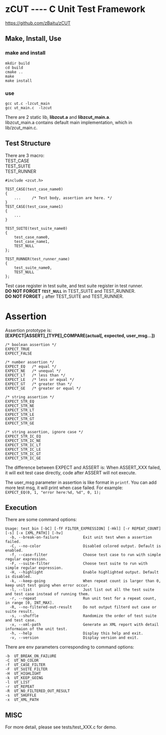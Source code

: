 zCUT ---- C Unit Test Framework
===============================

https://github.com/zBaitu/zCUT


Make, Install, Use
------------------

### make and install
```
mkdir build
cd build
cmake ..
make
make install
```

### use
```
gcc ut.c -lzcut_main
gcc ut_main.c  -lzcut
```
There are 2 static lib, **libzcut.a** and **libzcut_main.a**.  
libzcut_main.a contains default main implementation, which in lib/zcut_main.c.


## Test Structure
There are 3 macro:  
TEST_CASE  
TEST_SUITE  
TEST_RUNNER  
```
#include <zcut.h>

TEST_CASE(test_case_name0)
{
    ...     /* Test body, assertion are here. */
}
TEST_CASE(test_case_name1)
{
    ...
}

TEST_SUITE(test_suite_name0)
{
    test_case_name0,
    test_case_name1,
    TEST_NULL
};

TEST_RUNNER(test_runner_name)
{
    test_suite_name0,
    TEST_NULL
};
```
Test case register in test suite, and test suite register in test runner.  
**DO NOT FORGET `TEST_NULL`** in TEST_SUITE and TEST_RUNNER.  
**DO NOT FORGET `;`** after TEST_SUITE and TEST_RUNNER.


# Assertion
Assertion prototype is:  
**[EXPECT|ASSERT]\_[TYPE]\_COMPARE(actual[, expected, user_msg...])**
```
/* boolean assertion */
EXPECT_TRUE
EXPECT_FALSE

/* number assertion */
EXPECT_EQ   /* equal */
EXPECT_NE   /* unequal */
EXPECT_LT   /* less than */
EXPECT_LE   /* less or equal */
EXPECT_GT   /* greater than */
EXPECT_GE   /* greater or equal */

/* string assertion */
EXPECT_STR_EQ
EXPECT_STR_NE
EXPECT_STR_LT
EXPECT_STR_LE
EXPECT_STR_GT
EXPECT_STR_GE

/* string assertion, ignore case */
EXPECT_STR_IC_EQ
EXPECT_STR_IC_NE
EXPECT_STR_IC_LT
EXPECT_STR_IC_LE
EXPECT_STR_IC_GT
EXPECT_STR_IC_GE
```
The difference between EXPECT and ASSERT is: When ASSERT_XXX failed, it will exit test case directly,
code after ASSERT will not execute.

The user_msg parameter in assertion is like format in `printf`.
You can add more test msg, it will print when case failed. For example:  
`EXPECT_EQ(0, 1, "error here:%d, %d", 0, 1);`


## Execution
There are some command options:
```
Usage: test_bin [-bC] [-fF FILTER_EXPRESSION] [-Hkl] [-r REPEAT_COUNT] [-s] [-x [XML_PATH]] [-hv]
  -b, --break-on-failure           Exit unit test when a assertion failed.
  -C, --no-color                   Disabled colored output. Default is enabled.
  -f, --case-filter                Choose test case to run with simple regular expression.
  -F, --suite-filter               Choose test suite to run with simple regular expression.
  -H, --highlight                  Enable highlighted output. Default is disabled.
  -k, --keep-going                 When repeat count is larger than 0, keep unit test going when error occur.
  -l, --list                       Just list out all the test suite and test case instead of running them.
  -r, --repeat                     Run unit test for a repeat count, in range [0, INT_MAX].
  -R, --no-filtered-out-result     Do not output filterd out case or suite result.
  -s, --shuffle                    Randomize the order of test suite and test case.
  -x, --xml-path                   Generate an XML report with detail informaion of the unit test.
  -h, --help                       Display this help and exit.
  -v, --version                    Display version and exit.
```
There are env parameters corresponding to command options:
```
-b  UT_BREAK_ON_FAILURE
-C  UT_NO_COLOR
-f  UT_CASE_FILTER
-F  UT_SUITE_FILTER
-H  UT_HIGHLIGHT
-k  UT_KEEP_GOING
-l  UT_LIST
-r  UT_REPEAT
-R  UT_NO_FILTERED_OUT_RESULT
-s  UT_SHUFFLE
-x  UT_XML_PATH
```


## MISC
For more detail, please see tests/test_XXX.c for demo.
